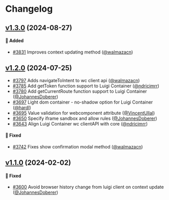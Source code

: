 # Changelog

<!--Generate the changelog using release cli. -->



## [v1.3.0] (2024-08-27)

#### :rocket: Added

- [#3831](https://github.com/SAP/luigi/pull/3831) Improves context updating method ([@walmazacn](https://github.com/walmazacn))



## [v1.2.0] (2024-07-25)

* [#3797](https://github.com/SAP/luigi/pull/3797) Adds navigateToIntent to wc client api ([@walmazacn](https://github.com/walmazacn))
* [#3785](https://github.com/SAP/luigi/pull/3785) Add getToken function support to Luigi Container ([@ndricimrr](https://github.com/ndricimrr))
* [#3780](https://github.com/SAP/luigi/pull/3780) Add getCurrentRoute function support to Luigi Container ([@JohannesDoberer](https://github.com/JohannesDoberer))
* [#3697](https://github.com/SAP/luigi/pull/3697) Light dom container - no-shadow option for Luigi Container ([@hardl](https://github.com/hardl))
* [#3695](https://github.com/SAP/luigi/pull/3695) Value validation for webcomponent attribute ([@VincentUllal](https://github.com/VincentUllal))
* [#3650](https://github.com/SAP/luigi/pull/3650) Specify iframe sandbox and allow rules ([@JohannesDoberer](https://github.com/JohannesDoberer))
* [#3643](https://github.com/SAP/luigi/pull/3643) Align Luigi Container wc clientAPI with core ([@ndricimrr](https://github.com/ndricimrr))

#### :bug: Fixed
* [#3742](https://github.com/SAP/luigi/pull/3742) Fixes show confirmation modal method ([@walmazacn](https://github.com/walmazacn))




## [v1.1.0] (2024-02-02)

#### :bug: Fixed
* [#3600](https://github.com/SAP/luigi/pull/3600) Avoid browser history change from luigi client on context update ([@JohannesDoberer](https://github.com/JohannesDoberer))


[v1.1.0]: https://github.com/SAP/luigi/compare/container/v1.0.0...container/v1.1.0
[v1.2.0]: https://github.com/SAP/luigi/compare/container/v1.1.0...container/v1.2.0
[v1.3.0]: https://github.com/SAP/luigi/compare/container/v1.2.0...container/v1.3.0